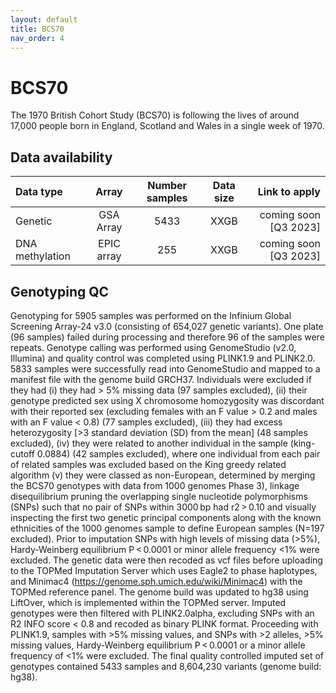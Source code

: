 ```yaml
---
layout: default
title: BCS70
nav_order: 4
---
```


# BCS70

The 1970 British Cohort Study (BCS70) is following the lives of around 17,000 people born in England, Scotland and Wales in a single week of 1970.

## Data availability 

| Data type       | Array       |Number samples |Data size   | Link to apply        |
| :---            |    :----:   |    :----:     |    :----:  |          ---:        |
| Genetic         | GSA Array   | 5433          | XXGB       | coming soon [Q3 2023]|
| DNA methylation | EPIC array  | 255           | XXGB       | coming soon [Q3 2023]|

## Genotyping QC

Genotyping for 5905 samples was performed on the Infinium Global Screening Array-24 v3.0 (consisting of 654,027 genetic variants). One plate (96 samples) failed during processing and therefore 96 of the samples were repeats. Genotype calling was performed using GenomeStudio (v2.0, Illumina) and quality control was completed using PLINK1.9 and PLINK2.0. 5833 samples were successfully read into GenomeStudio and mapped to a manifest file with the genome build GRCH37. Individuals were excluded if they had (i) they had > 5% missing data (97 samples excluded), (ii) their genotype predicted sex using X chromosome homozygosity was discordant with their reported sex (excluding females with an F value > 0.2 and males with an F value < 0.8) (77 samples excluded), (iii) they had excess heterozygosity [>3 standard deviation (SD) from the mean] (48 samples excluded), (iv) they were related to another individual in the sample (king-cutoff 0.0884) (42 samples excluded), where one individual from each pair of related samples was excluded based on the King greedy related algorithm (v) they were classed as non-European, determined by merging the BCS70 genotypes with data from 1000 genomes Phase 3), linkage disequilibrium pruning the overlapping single nucleotide polymorphisms (SNPs) such that no pair of SNPs within 3000 bp had r2 > 0.10 and visually inspecting the first two genetic principal components along with the known ethnicities of the 1000 genomes sample to define European samples (N=197 excluded). Prior to imputation SNPs with high levels of missing data (>5%), Hardy-Weinberg equilibrium P < 0.0001 or minor allele frequency <1% were excluded. The genetic data were then recoded as vcf files before uploading to the TOPMed Imputation Server which uses Eagle2 to phase haplotypes, and Minimac4 (https://genome.sph.umich.edu/wiki/Minimac4) with the TOPMed reference panel. The genome build was updated to hg38 using LiftOver, which is implemented within the TOPMed server. Imputed genotypes were then filtered with PLINK2.0alpha, excluding SNPs with an R2 INFO score < 0.8 and recoded as binary PLINK format. Proceeding with PLINK1.9, samples with >5% missing values, and SNPs with >2 alleles, >5% missing values, Hardy-Weinberg equilibrium P < 0.0001 or a minor allele frequency of <1% were excluded. The final quality controlled imputed set of genotypes contained 5433 samples and 8,604,230 variants (genome build: hg38).
